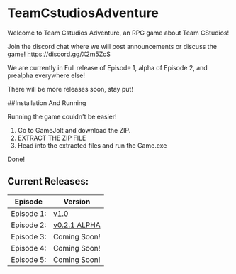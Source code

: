 # TeamCstudiosAdventure

Welcome to Team Cstudios Adventure, an RPG game about Team CStudios!

Join the discord chat where we will post announcements or discuss the game! https://discord.gg/X2m5ZcS

We are currently in Full release of Episode 1, alpha of Episode 2, and prealpha everywhere else!

There will be more releases soon, stay put!

##Installation And Running

Running the game couldn't be easier!

1) Go to GameJolt and download the ZIP.<br/>
2) EXTRACT THE ZIP FILE<br/>
3) Head into the extracted files and run the Game.exe

Done!

## Current Releases:
Episode|Version
---|----
Episode 1:| [v1.0](https://github.com/TeamCstudios/TeamCstudiosAdventure/releases/tag/vE1-1.0) <br/>
Episode 2:| [v0.2.1 ALPHA](https://github.com/TeamCstudios/TeamCstudiosAdventure/releases/tag/vE1-0.2.1)<br/>
Episode 3:| Coming Soon!<br/>
Episode 4:| Coming Soon!<br/>
Episode 5:| Coming Soon!<br/>
